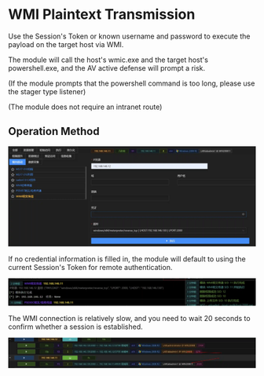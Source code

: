 # WMI Plaintext Transmission


Use the Session's Token or known username and password to execute the payload on the target host via WMI.

The module will call the host's wmic.exe and the target host's powershell.exe, and the AV active defense will prompt a risk.

(If the module prompts that the powershell command is too long, please use the stager type listener)

(The module does not require an intranet route)

## Operation Method
![](img\LateralMovement_PassTheTicket_ByWmi\1.webp)

If no credential information is filled in, the module will default to using the current Session's Token for remote authentication.

![](img\LateralMovement_PassTheTicket_ByWmi\2.webp)

The WMI connection is relatively slow, and you need to wait 20 seconds to confirm whether a session is established.

![](img\LateralMovement_PassTheTicket_ByWmi\3.webp)